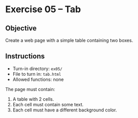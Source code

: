 # Exercise 05 – Tab

## Objective
Create a web page with a simple table containing two boxes.

## Instructions
- Turn-in directory: `ex05/`
- File to turn in: `tab.html`
- Allowed functions: none

The page must contain:
1. A table with 2 cells.
2. Each cell must contain some text.
3. Each cell must have a different background color.